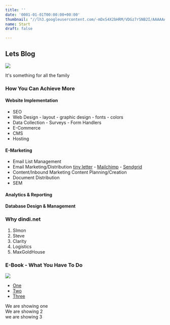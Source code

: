 ```yaml
---
title: ''
date: '0001-01-01T00:00:00+00:00'
thumbnail: "//lh3.googleusercontent.com/-mDxS4X2bHRM/VDGz7rSNB2I/AAAAAAAAIeg/phawIGdlMZgmL3SJAQsWyA5AIEsO191ZgCCo/s400-c-Ic42/2048.jpg"
name: Start
draft: false

---
```

## Lets Blog

![](//lh3.googleusercontent.com/-mDxS4X2bHRM/VDGz7rSNB2I/AAAAAAAAIeg/phawIGdlMZgmL3SJAQsWyA5AIEsO191ZgCCo/s800-Ic42/2048.jpg)

It's something for all the family

### How You Can Achieve More
#### Website Implementation
* SEO
* Web Design - layout - graphic design - fonts - colors
* Data Collection - Surveys - Form Handlers
* E-Commerce
* CMS
* Hosting

#### E-Marketing
* Email List Management
* Email Marketing/Distribution [tiny letter](http://tinyletter.com/) - [Mailchimp](https://mailchimp.com) - [Sendgrid](https://sendgrid.com/)
* Content/Inbound Marketing Content Planning/Creation
* Document Distribution
* SEM

#### Analytics & Reporting

#### Database Design & Management

### Why dindi.net

1. SImon
2. Steve
3. Clarity
4. Logistics
5. MaxGoldHouse

### E-Book - What You Have To Do

![](http://forestry.io/sites/2jeh6oxlgcpouq/image/%2Fshare%2Fpowered-by-hugo.png)

<row>
<div class="col-md-3"><ul><li><a href="#" slide="one">One</a></li><li><a href="#" slide="two hide">Two</a></li><li><a href="#" slide="three hide">Three</a></li></ul></div>
<div class="col-md-9"><div id="one">We are showing one</div><div id="two">We are showing 2</div><div id="three ">we are showing 3</div></div>
</row>